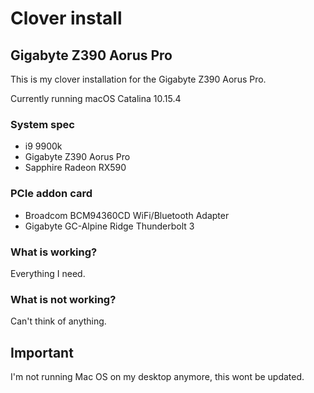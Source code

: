 # Clover install
## Gigabyte Z390 Aorus Pro

This is my clover installation for the Gigabyte Z390 Aorus Pro.

Currently running macOS Catalina 10.15.4

### System spec
* i9 9900k
* Gigabyte Z390 Aorus Pro
* Sapphire Radeon RX590

### PCIe addon card
* Broadcom BCM94360CD WiFi/Bluetooth Adapter
* Gigabyte GC-Alpine Ridge Thunderbolt 3

### What is working?
Everything I need.

### What is not working?
Can't think of anything.

## Important
I'm not running Mac OS on my desktop anymore, this wont be updated.
